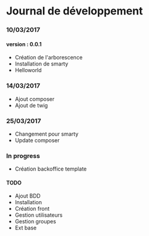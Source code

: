 Journal de développement
==


### 10/03/2017
#### version : 0.0.1
- Création de l'arborescence
- Installation de smarty
- Helloworld

### 14/03/2017
- Ajout composer
- Ajout de twig

### 25/03/2017
- Changement pour smarty
- Update composer

### In progress

- Création backoffice template

#### TODO 


- Ajout BDD
- Installation
- Création front
- Gestion utilisateurs
- Gestion groupes
- Ext base
